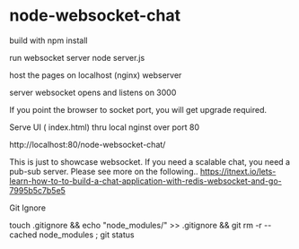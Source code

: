 # node-websocket-chat

build with 
npm install

run websocket server
node server.js

host the pages on localhost (nginx) webserver

server websocket opens and listens on 3000

If you point the browser to socket port, you will get upgrade required.

Serve UI ( index.html) thru local nginst over port 80

http://localhost:80/node-websocket-chat/


This is just to showcase websocket.
If you need a scalable chat, you need a pub-sub server.
Please see more on the following..
https://itnext.io/lets-learn-how-to-to-build-a-chat-application-with-redis-websocket-and-go-7995b5c7b5e5

Git Ignore


touch .gitignore && echo "node_modules/" >> .gitignore && git rm -r --cached node_modules ; git status


